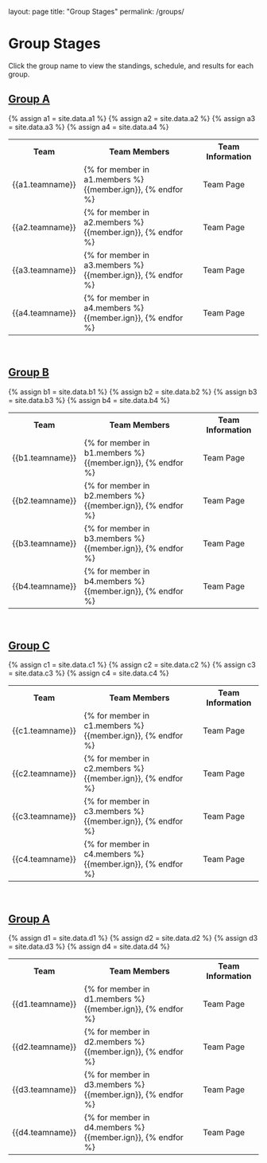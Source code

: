layout: page
title: "Group Stages"
permalink: /groups/

<h1>Group Stages</h1>
<p>Click the group name to view the standings, schedule, and results for each group.</p>
<h2><a href="/groupa/home">Group A</a></h2>
{% assign a1 = site.data.a1 %}
{% assign a2 = site.data.a2 %}
{% assign a3 = site.data.a3 %}
{% assign a4 = site.data.a4 %}
<table style="width:100%">
  <tr>
    <th>Team</th>
    <th>Team Members</th>
    <th>Team Information</th>
  </tr>
  <tr>
    <td>{{a1.teamname}}</td>
    <td>{% for member in a1.members %}{{member.ign}}, {% endfor %}</td>
    <td>Team Page</td>
  </tr>
  <tr>
    <td>{{a2.teamname}}</td>
    <td>{% for member in a2.members %}{{member.ign}}, {% endfor %}</td>
    <td>Team Page</td>
  </tr>
  <tr>
    <td>{{a3.teamname}}</td>
    <td>{% for member in a3.members %}{{member.ign}}, {% endfor %}</td>
    <td>Team Page</td>
  </tr>
  <tr>
    <td>{{a4.teamname}}</td>
    <td>{% for member in a4.members %}{{member.ign}}, {% endfor %}</td>
    <td>Team Page</td>
  </tr>
</table>

<br>
<h2><a href="/groupb/home">Group B</a></h2>
{% assign b1 = site.data.b1 %}
{% assign b2 = site.data.b2 %}
{% assign b3 = site.data.b3 %}
{% assign b4 = site.data.b4 %}
<table style="width:100%">
  <tr>
    <th>Team</th>
    <th>Team Members</th>
    <th>Team Information</th>
  </tr>
  <tr>
    <td>{{b1.teamname}}</td>
    <td>{% for member in b1.members %}{{member.ign}}, {% endfor %}</td>
    <td>Team Page</td>
  </tr>
  <tr>
    <td>{{b2.teamname}}</td>
    <td>{% for member in b2.members %}{{member.ign}}, {% endfor %}</td>
    <td>Team Page</td>
  </tr>
  <tr>
    <td>{{b3.teamname}}</td>
    <td>{% for member in b3.members %}{{member.ign}}, {% endfor %}</td>
    <td>Team Page</td>
  </tr>
  <tr>
    <td>{{b4.teamname}}</td>
    <td>{% for member in b4.members %}{{member.ign}}, {% endfor %}</td>
    <td>Team Page</td>
  </tr>
</table>

<br>
<h2><a href="/groupc/home">Group C</a></h2>
{% assign c1 = site.data.c1 %}
{% assign c2 = site.data.c2 %}
{% assign c3 = site.data.c3 %}
{% assign c4 = site.data.c4 %}
<table style="width:100%">
  <tr>
    <th>Team</th>
    <th>Team Members</th>
    <th>Team Information</th>
  </tr>
  <tr>
    <td>{{c1.teamname}}</td>
    <td>{% for member in c1.members %}{{member.ign}}, {% endfor %}</td>
    <td>Team Page</td>
  </tr>
  <tr>
    <td>{{c2.teamname}}</td>
    <td>{% for member in c2.members %}{{member.ign}}, {% endfor %}</td>
    <td>Team Page</td>
  </tr>
  <tr>
    <td>{{c3.teamname}}</td>
    <td>{% for member in c3.members %}{{member.ign}}, {% endfor %}</td>
    <td>Team Page</td>
  </tr>
  <tr>
    <td>{{c4.teamname}}</td>
    <td>{% for member in c4.members %}{{member.ign}}, {% endfor %}</td>
    <td>Team Page</td>
  </tr>
</table>

<br>
<h2><a href="/groupa/home">Group A</a></h2>
{% assign d1 = site.data.d1 %}
{% assign d2 = site.data.d2 %}
{% assign d3 = site.data.d3 %}
{% assign d4 = site.data.d4 %}
<table style="width:100%">
  <tr>
    <th>Team</th>
    <th>Team Members</th>
    <th>Team Information</th>
  </tr>
  <tr>
    <td>{{d1.teamname}}</td>
    <td>{% for member in d1.members %}{{member.ign}}, {% endfor %}</td>
    <td>Team Page</td>
  </tr>
  <tr>
    <td>{{d2.teamname}}</td>
    <td>{% for member in d2.members %}{{member.ign}}, {% endfor %}</td>
    <td>Team Page</td>
  </tr>
  <tr>
    <td>{{d3.teamname}}</td>
    <td>{% for member in d3.members %}{{member.ign}}, {% endfor %}</td>
    <td>Team Page</td>
  </tr>
  <tr>
    <td>{{d4.teamname}}</td>
    <td>{% for member in d4.members %}{{member.ign}}, {% endfor %}</td>
    <td>Team Page</td>
  </tr>
</table>